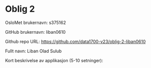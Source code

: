 Oblig 2
=======
OsloMet brukernavn: s375162

GitHub brukernavn: liban0610

Github repo URL: https://github.com/data1700-v23/oblig-2-liban0610

Fullt navn: Liban Olad Sulub

Kort beskrivelse av applikasjon (5-10 setninger):
